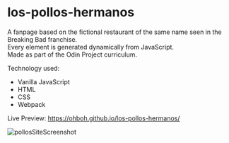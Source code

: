 # los-pollos-hermanos
A fanpage based on the fictional restaurant of the same name seen in the Breaking Bad franchise.  
Every element is generated dynamically from JavaScript.  
Made as part of the Odin Project curriculum.

Technology used:
- Vanilla JavaScript
- HTML
- CSS
- Webpack

Live Preview: https://ohboh.github.io/los-pollos-hermanos/

![pollosSiteScreenshot](https://user-images.githubusercontent.com/111236045/206863006-477e9d2b-d9e9-4ce7-aeea-166179afdf55.png)
